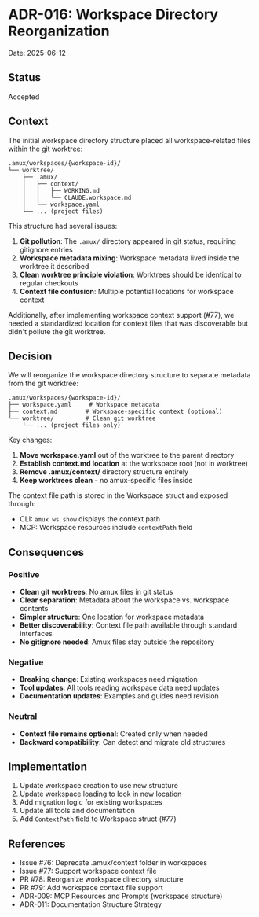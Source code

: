 # ADR-016: Workspace Directory Reorganization

Date: 2025-06-12

## Status

Accepted

## Context

The initial workspace directory structure placed all workspace-related files within the git worktree:

```text
.amux/workspaces/{workspace-id}/
└── worktree/
    ├── .amux/
    │   ├── context/
    │   │   ├── WORKING.md
    │   │   └── CLAUDE.workspace.md
    │   └── workspace.yaml
    └── ... (project files)
```

This structure had several issues:

1. **Git pollution**: The `.amux/` directory appeared in git status, requiring gitignore entries
2. **Workspace metadata mixing**: Workspace metadata lived inside the worktree it described
3. **Clean worktree principle violation**: Worktrees should be identical to regular checkouts
4. **Context file confusion**: Multiple potential locations for workspace context

Additionally, after implementing workspace context support (#77), we needed a standardized location
for context files that was discoverable but didn't pollute the git worktree.

## Decision

We will reorganize the workspace directory structure to separate metadata from the git worktree:

```text
.amux/workspaces/{workspace-id}/
├── workspace.yaml     # Workspace metadata
├── context.md        # Workspace-specific context (optional)
└── worktree/         # Clean git worktree
    └── ... (project files only)
```

Key changes:

1. **Move workspace.yaml** out of the worktree to the parent directory
2. **Establish context.md location** at the workspace root (not in worktree)
3. **Remove .amux/context/** directory structure entirely
4. **Keep worktrees clean** - no amux-specific files inside

The context file path is stored in the Workspace struct and exposed through:

- CLI: `amux ws show` displays the context path
- MCP: Workspace resources include `contextPath` field

## Consequences

### Positive

- **Clean git worktrees**: No amux files in git status
- **Clear separation**: Metadata about the workspace vs. workspace contents
- **Simpler structure**: One location for workspace metadata
- **Better discoverability**: Context file path available through standard interfaces
- **No gitignore needed**: Amux files stay outside the repository

### Negative

- **Breaking change**: Existing workspaces need migration
- **Tool updates**: All tools reading workspace data need updates
- **Documentation updates**: Examples and guides need revision

### Neutral

- **Context file remains optional**: Created only when needed
- **Backward compatibility**: Can detect and migrate old structures

## Implementation

1. Update workspace creation to use new structure
2. Update workspace loading to look in new location
3. Add migration logic for existing workspaces
4. Update all tools and documentation
5. Add `ContextPath` field to Workspace struct (#77)

## References

- Issue #76: Deprecate .amux/context folder in workspaces
- Issue #77: Support workspace context file
- PR #78: Reorganize workspace directory structure
- PR #79: Add workspace context file support
- ADR-009: MCP Resources and Prompts (workspace structure)
- ADR-011: Documentation Structure Strategy
